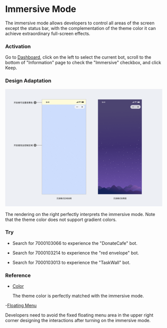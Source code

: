 # Immersive Mode

The immersive mode allows developers to control all areas of the screen except the status bar, with the complementation of the theme color it can achieve extraordinary full-screen effects.

### Activation

Go to [Dashboard](/dashboard), click on the left to select the current bot, scroll to the bottom of "Information" page to check the "Immersive" checkbox, and click Keep.

### Design Adaptation

![TODO: English Version Img, Immersive Mode](./immersive-mode.png)

The rendering on the right perfectly interprets the immersive mode. Note that the theme color does not support gradient colors.


### Try

- Search for 7000103066 to experience the "DonateCafe" bot.

- Search for 7000103214 to experience the "red envelope" bot.
  
- Search for 7000103013 to experience the "TaskWall" bot.

### Reference

- [Color](./color)

  The theme color is perfectly matched with the immersive mode.

-[Floating Menu](./floating-menu)

  Developers need to avoid the fixed floating menu area in the upper right corner designing the interactions after turning on the immersive mode.
